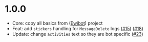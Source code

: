 # 1.0.0
- Core: copy all basics from ([Ewibot](https://github.com/Eccleria/ewibot)) project
- Feat: add `stickers` handling for `MessageDelete` logs ([#15](https://github.com/Eccleria/Sil-Afian/issues/15)) ([#18](https://github.com/Eccleria/Sil-Afian/pull/18))
- Update: change `activities` text so they are bot specific ([#23](https://github.com/Eccleria/Sil-Afian/pull/23))
